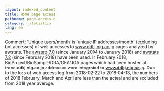 ```yaml
---
layout: indexed_content
title: Home page access
pathname: page-access-e
category: _statistics
lang: en
---
```


Comment: 'Unique users/month' is 'unique IP addresses/month' (excluding bot accesses) of web accesses to www.ddbj.nig.ac.jp pages analyzed by awstats. The [awstats 7.0](https://awstats.sourceforge.io/docs/awstats_changelog.txt) (since January 2004 to January 2018) and [awstats 7.2](https://awstats.sourceforge.io/docs/awstats_changelog.txt) (since February 2018) have been used. In February 2018, BioProject/BioSample/DRA/GEA/JGA pages which had been hosted at trace.ddbj.nig.ac.jp addresses were integrated to www.ddbj.nig.ac.jp. Due to the loss of web access log from 2018-02-22 to 2018-04-13, the numbers of 2018 February, March and April are less than the actual and are excluded from 2018 year average.